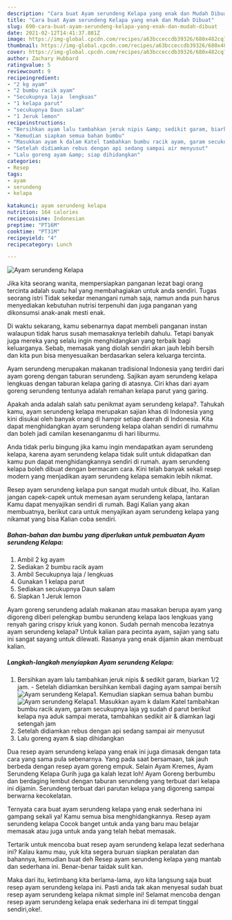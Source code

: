 ```yaml
---
description: "Cara buat Ayam serundeng Kelapa yang enak dan Mudah Dibuat"
title: "Cara buat Ayam serundeng Kelapa yang enak dan Mudah Dibuat"
slug: 690-cara-buat-ayam-serundeng-kelapa-yang-enak-dan-mudah-dibuat
date: 2021-02-12T14:41:37.881Z
image: https://img-global.cpcdn.com/recipes/a63bcceccdb39326/680x482cq70/ayam-serundeng-kelapa-foto-resep-utama.jpg
thumbnail: https://img-global.cpcdn.com/recipes/a63bcceccdb39326/680x482cq70/ayam-serundeng-kelapa-foto-resep-utama.jpg
cover: https://img-global.cpcdn.com/recipes/a63bcceccdb39326/680x482cq70/ayam-serundeng-kelapa-foto-resep-utama.jpg
author: Zachary Hubbard
ratingvalue: 5
reviewcount: 9
recipeingredient:
- "2 kg ayam"
- "2 bumbu racik ayam"
- "Secukupnya laja  lengkuas"
- "1 kelapa parut"
- "secukupnya Daun salam"
- "1 Jeruk lemon"
recipeinstructions:
- "Bersihkan ayam lalu tambahkan jeruk nipis &amp; sedikit garam, biarkan 1/2 jam. Setelah didiamkan bersihkan kembali daging ayam sampai bersih"
- "Kemudian siapkan semua bahan bumbu"
- "Masukkan ayam k dalam Katel tambahkan bumbu racik ayam, garam secukupnya laja yg sudah d parut berikut kelapa nya aduk sampai merata, tambahkan sedikit air &amp; diamkan lagi setengah jam"
- "Setelah didiamkan rebus dengan api sedang sampai air menyusut"
- "Lalu goreng ayam &amp; siap dihidangkan"
categories:
- Resep
tags:
- ayam
- serundeng
- kelapa

katakunci: ayam serundeng kelapa 
nutrition: 164 calories
recipecuisine: Indonesian
preptime: "PT16M"
cooktime: "PT31M"
recipeyield: "4"
recipecategory: Lunch

---
```



![Ayam serundeng Kelapa](https://img-global.cpcdn.com/recipes/a63bcceccdb39326/680x482cq70/ayam-serundeng-kelapa-foto-resep-utama.jpg)

Jika kita seorang wanita, mempersiapkan panganan lezat bagi orang tercinta adalah suatu hal yang membahagiakan untuk anda sendiri. Tugas seorang istri Tidak sekedar menangani rumah saja, namun anda pun harus menyediakan kebutuhan nutrisi terpenuhi dan juga panganan yang dikonsumsi anak-anak mesti enak.

Di waktu  sekarang, kamu sebenarnya dapat membeli panganan instan walaupun tidak harus susah memasaknya terlebih dahulu. Tetapi banyak juga mereka yang selalu ingin menghidangkan yang terbaik bagi keluarganya. Sebab, memasak yang diolah sendiri akan jauh lebih bersih dan kita pun bisa menyesuaikan berdasarkan selera keluarga tercinta. 

Ayam serundeng merupakan makanan tradisional Indonesia yang terdiri dari ayam goreng dengan taburan serundeng. Sajikan ayam serundeng kelapa lengkuas dengan taburan kelapa garing di atasnya. Ciri khas dari ayam goreng serundeng tentunya adalah remahan kelapa parut yang garing.

Apakah anda adalah salah satu penikmat ayam serundeng kelapa?. Tahukah kamu, ayam serundeng kelapa merupakan sajian khas di Indonesia yang kini disukai oleh banyak orang di hampir setiap daerah di Indonesia. Kita dapat menghidangkan ayam serundeng kelapa olahan sendiri di rumahmu dan boleh jadi camilan kesenanganmu di hari liburmu.

Anda tidak perlu bingung jika kamu ingin mendapatkan ayam serundeng kelapa, karena ayam serundeng kelapa tidak sulit untuk didapatkan dan kamu pun dapat menghidangkannya sendiri di rumah. ayam serundeng kelapa boleh dibuat dengan bermacam cara. Kini telah banyak sekali resep modern yang menjadikan ayam serundeng kelapa semakin lebih nikmat.

Resep ayam serundeng kelapa pun sangat mudah untuk dibuat, lho. Kalian jangan capek-capek untuk memesan ayam serundeng kelapa, lantaran Kamu dapat menyajikan sendiri di rumah. Bagi Kalian yang akan membuatnya, berikut cara untuk menyajikan ayam serundeng kelapa yang nikamat yang bisa Kalian coba sendiri.

<!--inarticleads1-->

##### Bahan-bahan dan bumbu yang diperlukan untuk pembuatan Ayam serundeng Kelapa:

1. Ambil 2 kg ayam
1. Sediakan 2 bumbu racik ayam
1. Ambil Secukupnya laja / lengkuas
1. Gunakan 1 kelapa parut
1. Sediakan secukupnya Daun salam
1. Siapkan 1 Jeruk lemon


Ayam goreng serundeng adalah makanan atau masakan berupa ayam yang digoreng diberi pelengkap bumbu serundeng kelapa laos lengkuas yang renyah garing crispy kriuk yang konon. Sudah pernah mencoba lezatnya ayam serundeng kelapa? Untuk kalian para pecinta ayam, sajian yang satu ini sangat sayang untuk dilewati. Rasanya yang enak dijamin akan membuat kalian. 

<!--inarticleads2-->

##### Langkah-langkah menyiapkan Ayam serundeng Kelapa:

1. Bersihkan ayam lalu tambahkan jeruk nipis &amp; sedikit garam, biarkan 1/2 jam. - Setelah didiamkan bersihkan kembali daging ayam sampai bersih
<img src="https://img-global.cpcdn.com/steps/884f18434c6d076c/160x128cq70/ayam-serundeng-kelapa-langkah-memasak-1-foto.jpg" alt="Ayam serundeng Kelapa">1. Kemudian siapkan semua bahan bumbu
<img src="https://img-global.cpcdn.com/steps/f0451ab63501ad11/160x128cq70/ayam-serundeng-kelapa-langkah-memasak-2-foto.jpg" alt="Ayam serundeng Kelapa">1. Masukkan ayam k dalam Katel tambahkan bumbu racik ayam, garam secukupnya laja yg sudah d parut berikut kelapa nya aduk sampai merata, tambahkan sedikit air &amp; diamkan lagi setengah jam
1. Setelah didiamkan rebus dengan api sedang sampai air menyusut
1. Lalu goreng ayam &amp; siap dihidangkan


Dua resep ayam serundeng kelapa yang enak ini juga dimasak dengan tata cara yang sama pula sebenarnya. Yang pada saat bersamaan, tak jauh berbeda dengan resep ayam goreng empuk. Selain Ayam Kremes, Ayam Serundeng Kelapa Gurih juga ga kalah lezat loh! Ayam Goreng berbumbu dan berdaging lembut dengan taburan serundeng yang terbuat dari kelapa ini dijamin. Serundeng terbuat dari parutan kelapa yang digoreng sampai berwarna kecokelatan. 

Ternyata cara buat ayam serundeng kelapa yang enak sederhana ini gampang sekali ya! Kamu semua bisa menghidangkannya. Resep ayam serundeng kelapa Cocok banget untuk anda yang baru mau belajar memasak atau juga untuk anda yang telah hebat memasak.

Tertarik untuk mencoba buat resep ayam serundeng kelapa lezat sederhana ini? Kalau kamu mau, yuk kita segera buruan siapkan peralatan dan bahannya, kemudian buat deh Resep ayam serundeng kelapa yang mantab dan sederhana ini. Benar-benar taidak sulit kan. 

Maka dari itu, ketimbang kita berlama-lama, ayo kita langsung saja buat resep ayam serundeng kelapa ini. Pasti anda tak akan menyesal sudah buat resep ayam serundeng kelapa nikmat simple ini! Selamat mencoba dengan resep ayam serundeng kelapa enak sederhana ini di tempat tinggal sendiri,oke!.

